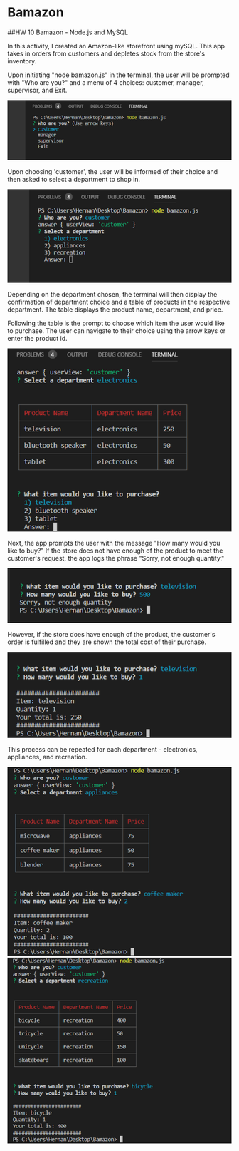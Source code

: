 # Bamazon
##HW 10 Bamazon - Node.js and MySQL

In this activity, I created an Amazon-like storefront using mySQL.  This app takes in orders from customers and depletes stock from the store's inventory.

Upon initiating "node bamazon.js" in the terminal, the user will be prompted with "Who are you?" and a menu of 4 choices: customer, manager, supervisor, and Exit.

![bamazon user prompt](/images/bamazon01_UserPrompt.png)

Upon choosing 'customer', the user will be informed of their choice and then asked to select a department to shop in.

![bamazon dept prompt](/images/bamazon02_DeptPrompt.png)

Depending on the department chosen, the terminal will then display the confirmation of department choice and a table of products in the respective department. The table displays the product name, department, and price. 

Following the table is the prompt to choose which item the user would like to purchase. The user can navigate to their choice using the arrow keys or enter the product id.

![bamazon item prompt](/images/bamazon03_Electronics.png)

Next, the app prompts the user with the message "How many would you like to buy?" If the store does not have enough of the product to meet the customer's request, the app logs the phrase "Sorry, not enough quantity."

![insufficient quantity](/images/bamazon04_InsufficientQuantity.png)

However, if the store does have enough of the product, the customer's order is fulfilled and they are shown the total cost of their purchase.

![Television Purchase Receipt](/images/bamazon05_TelePurchase.png)

This process can be repeated for each department - electronics, appliances, and recreation.

![Appliances-CoffeeMaker](/images/bamazon06_AppliancesCoffee.png)
![Recreation-Bicycle](/images/bamazon07_RecreationBicycle.png)

